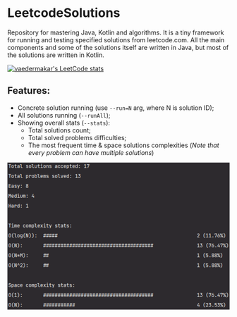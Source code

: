 # LeetcodeSolutions
Repository for mastering Java, Kotlin and algorithms.
It is a tiny framework for running and testing specified solutions from leetcode.com. All the main components and some of the solutions itself are written in Java, but most of the solutions are written in Kotlin.

[![vaedermakar's LeetCode stats](https://leetcode-stats-six.vercel.app/api?username=vaedermakar&theme=dark)](https://github.com/v43d3rm4k4r/leetcode-stats)

## Features:
- Concrete solution running (use `--run=N` arg, where N is solution ID);
- All solutions running (`--runAll`);
- Showing overall stats (`--stats`):  
    - Total solutions count;
    - Total solved problems difficulties;
    - The most frequent time & space solutions complexities (_Note that every problem can have multiple solutions_)

![Image alt](https://github.com/v43d3rm4k4r/LeetcodeSolutions/blob/main/src/Java/LeetcodeSolutions/images/stats.png)  
